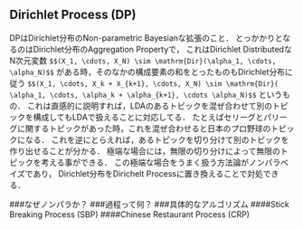 ## Dirichlet Process (DP)
DPはDirichlet分布のNon-parametric Bayesianな拡張のこと．
とっかかりとなるのはDirichlet分布のAggregation Propertyで，
これはDirichlet DistributedなN次元変数
`$$(X_1, \cdots, X_N) \sim \mathrm{Dir}(\alpha_1, \cdots, \alpha_N)$$`
がある時，そのなかの構成要素の和をとったものもDirichlet分布に従う
`$$(X_1, \cdots, X_k + X_{k+1}, \cdots, X_N)
	\sim \mathrm{Dir}(
    \alpha_1, \cdots,
    	\alpha_k + \alpha_{k+1},
        \cdots
    	\alpha_N)$$`
というもの．
これは直感的に説明すれば，LDAのあるトピックを混ぜ合わせて別のトピックを構成してもLDAで扱えることに対応してる．
たとえばセリーグとパリーグに関するトピックがあった時，これを混ぜ合わせると日本のプロ野球のトピックになる．
これを逆にとらえれば，あるトピックを切り分けて別のトピックを作り出せることが分かる．
極端な場合には，無限の切り分けによって無限のトピックを考える事ができる．
この極端な場合をうまく扱う方法論がノンパラベイズであり，
Dirichlet分布をDirichelt Processに置き換えることで対処できる．

###なぜノンパラか？
###過程って何？
###具体的なアルゴリズム
####Stick Breaking Process (SBP)
####Chinese Restaurant Process (CRP)
